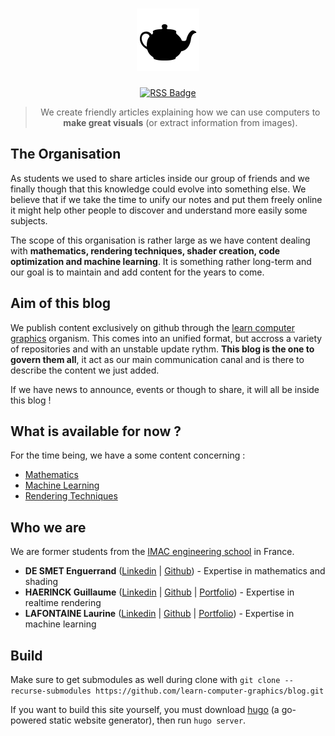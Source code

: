 <div align="center">

# <a href="https://learn-computer-graphics.com/"><img src="https://raw.githubusercontent.com/learn-computer-graphics/blog/master/logo.png" alt="Logo" width="100px"></a>

[![RSS Badge](https://img.shields.io/static/v1?label=RSS&message=Follow&color=success&logo=rss)](https://github.com/learn-computer-graphics/blog/commits.atom)

> We create friendly articles explaining how we can use computers to **make great visuals** (or extract information from images).

</div>

## The Organisation

As students we used to share articles inside our group of friends and we finally though that this knowledge could evolve into something else. We believe that if we take the time to unify our notes and put them freely online it might help other people to discover and understand more easily some subjects.

The scope of this organisation is rather large as we have content dealing with **mathematics, rendering techniques, shader creation, code optimization and machine learning**. It is something rather long-term and our goal is to maintain and add content for the years to come.

## Aim of this blog

We publish content exclusively on github through the [learn computer graphics](https://github.com/learn-computer-graphics) organism. This comes into an unified format, but accross a variety of repositories and with an unstable update rythm. **This blog is the one to govern them all**, it act as our main communication canal and is there to describe the content we just added.

If we have news to announce, events or though to share, it will all be inside this blog !

## What is available for now ?

For the time being, we have a some content concerning :

- [Mathematics](https://learn-computer-graphics.com/mathematics/)
- [Machine Learning](https://learn-computer-graphics.com/machine-learning/)
- [Rendering Techniques](https://learn-computer-graphics.com/rendering-techniques/)

## Who we are

We are former students from the [IMAC engineering school](https://www.ingenieur-imac.fr/) in France.

- **DE SMET Enguerrand** ([Linkedin](https://www.linkedin.com/in/enguerrand-de-smet-1879a119b/) | [Github](https://github.com/dsmtE)) - Expertise in mathematics and shading
- **HAERINCK Guillaume** ([Linkedin](https://www.linkedin.com/in/guillaumehaerinck/) | [Github](https://github.com/guillaume-haerinck) | [Portfolio](https://www.guillaumehaerinck.com/)) - Expertise in realtime rendering
- **LAFONTAINE Laurine** ([Linkedin](https://www.linkedin.com/in/laurine-lafontaine-826545148/) | [Github](https://github.com/LafLaurine) | [Portfolio](https://laflaurine.github.io/portfolio/)) - Expertise in machine learning


## Build

Make sure to get submodules as well during clone with `git clone --recurse-submodules https://github.com/learn-computer-graphics/blog.git`

If you want to build this site yourself, you must download [hugo](https://gohugo.io/) (a go-powered static website generator), then run `hugo server`.
